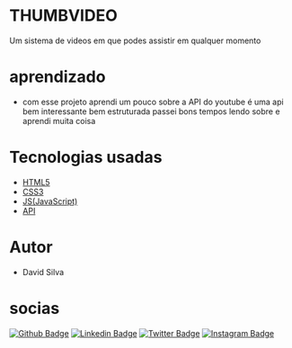 # THUMBVIDEO #
 Um sistema de videos em que podes assistir em qualquer momento
 # aprendizado #
 - com esse projeto aprendi um pouco sobre a API do youtube é uma api bem interessante bem estruturada passei bons tempos lendo sobre e aprendi muita coisa

 # Tecnologias usadas #
 - <a href='https://en.wikipedia.org/wiki/HTML5'>HTML5</a>
- <a href='https://en.wikipedia.org/wiki/CSS#CSS_3'>CSS3</a>
- <a href='https://en.wikipedia.org/wiki/JavaScript'>JS(JavaScript)</a>
- <a href='https://www.googleapis.com/youtube/v3/videos?'>API</a>

# Autor #

- David Silva

 # socias #
 [![Github Badge](https://img.shields.io/badge/-Github-000?style=flat-square&logo=Github&logoColor=white&link=https://github.com/DsK-David)](https://github.com/DsK-David)
[![Linkedin Badge](https://img.shields.io/badge/-LinkedIn-blue?style=flat-square&logo=Linkedin&logoColor=white&link=https://www.linkedin.com/in/dsk-david-048b1021a)](https://www.linkedin.com/in/dsk-david-048b1021a/)
[![Twitter Badge](https://img.shields.io/badge/-Twitter-1ca0f1?style=flat-square&labelColor=1ca0f1&logo=twitter&logoColor=white&link=https://twitter.com/DsKDavid13?s=09)](https://twitter.com/DsKDavid13?s=09)
[![Instagram Badge](https://img.shields.io/badge/-Instagram-3F2969?style=flat-square&labelColor=3F2969&logo=instagram&logoColor=white&link=https://www.instagram.com/n0_0ne__dsk/)](https://www.instagram.com/n0_0ne__dsk/)